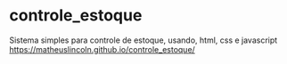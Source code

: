 # controle_estoque
 Sistema simples para controle de estoque, usando, html, css e javascript
 https://matheuslincoln.github.io/controle_estoque/
